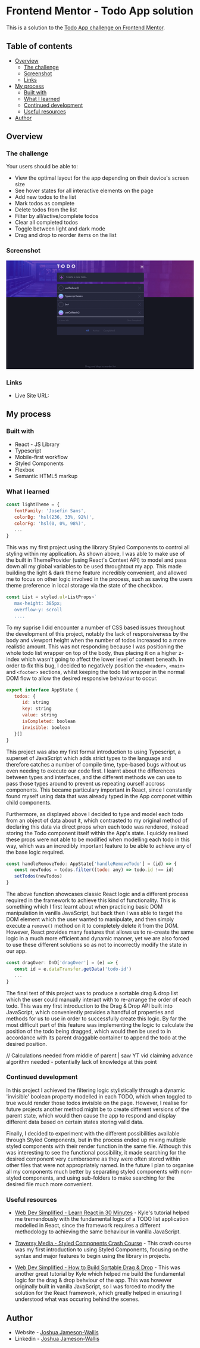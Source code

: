 # Frontend Mentor - Todo App solution

This is a solution to the [Todo App challenge on Frontend Mentor](https://www.frontendmentor.io/challenges/todo-app-Su1_KokOW).

## Table of contents

-  [Overview](#overview)
   -  [The challenge](#the-challenge)
   -  [Screenshot](#screenshot)
   -  [Links](#links)
-  [My process](#my-process)
   -  [Built with](#built-with)
   -  [What I learned](#what-i-learned)
   -  [Continued development](#continued-development)
   -  [Useful resources](#useful-resources)
-  [Author](#author)

## Overview

### The challenge

Your users should be able to:

-  View the optimal layout for the app depending on their device's screen size
-  See hover states for all interactive elements on the page
-  Add new todos to the list
-  Mark todos as complete
-  Delete todos from the list
-  Filter by all/active/complete todos
-  Clear all completed todos
-  Toggle between light and dark mode
-  Drag and drop to reorder items on the list

### Screenshot

![](./screenshot.png)

### Links

-  Live Site URL:

## My process

### Built with

-  React - JS Library
-  Typescript
-  Mobile-first workflow
-  Styled Components
-  Flexbox
-  Semantic HTML5 markup

### What I learned

```jsx
const lightTheme = {
   fontFamily: 'Josefin Sans',
   colorBg: 'hsl(236, 33%, 92%)',
   colorFg: 'hsl(0, 0%, 98%)',
   ...
}
```

This was my first project using the library Styled Components to control all styling within my application. As shown above, I was able to make use of the built in ThemeProvider (using React's Context API) to model and pass down all my global variables to be used throughtout my app. This made building the light & dark theme feature incredibly convenient, and allowed me to focus on other logic involved in the process, such as saving the users theme preference in local storage via the state of the checkbox.

```jsx
const List = styled.ul<ListProps>`
   max-height: 385px;
   overflow-y: scroll
   ....
```

To my suprise I did encounter a number of CSS based issues throughout the development of this project, notably the lack of responsiveness by the body and viewport height when the number of todos increased to a more realistic amount. This was not responding because I was positioning the whole todo list wrapper on top of the body, thus placing it on a higher z-index which wasn't going to affect the lower level of content beneath. In order to fix this bug, I decided to negatively position the `<header>`, `<main>` and `<footer>` sections, whilst keeping the todo list wrapper in the normal DOM flow to allow the desired responsive behaviour to occur.

```jsx
export interface AppState {
   todos: {
      id: string
      key: string
      value: string
      isCompleted: boolean
      invisible: boolean
   }[]
}
```

This project was also my first formal introduction to using Typescript, a superset of JavaScript which adds strict types to the language and therefore catches a number of compile time, type-based bugs without us even needing to execute our code first. I learnt about the differences between types and interfaces, and the different methods we can use to pass those types around to prevent us repeating ourself accross components. This became particulary important in React, since I constantly found myself using data that was already typed in the App componet within child components.

Furthermore, as displayed above I decided to type and model each todo from an object of data about it, which contrasted to my original method of declaring this data via direct props when each todo was rendered, instead storing the Todo component itself within the App's state. I quickly realised these props were not able to be modified when modelling each todo in this way, which was an incredibly important feature to be able to achieve any of the base logic required.

```jsx
const handleRemoveTodo: AppState['handleRemoveTodo'] = (id) => {
   const newTodos = todos.filter((todo: any) => todo.id !== id)
   setTodos(newTodos)
}
```

The above function showcases classic React logic and a different process required in the framework to achieve this kind of functionality. This is something which I first learnt about when practicing basic DOM manipulation in vanilla JavaScript, but back then I was able to target the DOM element which the user wanted to manipulate, and then simply execute a `remove()` method on it to completely delete it from the DOM. However, React provides many features that allows us to re-create the same logic in a much more efficient and dynamic manner, yet we are also forced to use these different solutions so as not to incorrectly modify the state in our app.

```jsx
const dragOver: DnD['dragOver'] = (e) => {
   const id = e.dataTransfer.getData('todo-id')
   ...
}
```

The final test of this project was to produce a sortable drag & drop list which the user could manually interact with to re-arrange the order of each todo. This was my first introduction to the Drag & Drop API built into JavaScript, which conveniently provides a handful of properties and methods for us to use in order to successfully create this logic. By far the most difficult part of this feature was implementing the logic to calculate the position of the todo being dragged, which would then be used to in accordance with its parent draggable container to append the todo at the desired position.

// Calculations needed from middle of parent | saw YT vid claiming advance algorithm needed - potentially lack of knowledge at this point

### Continued development

In this project I achieved the filtering logic stylistically through a dynamic 'invisible' boolean property modelled in each TODO, which when toggled to true would render those todos invisible on the page. However, I realise for future projects another method might be to create different versions of the parent state, which would then cause the app to respond and display different data based on certain states storing valid data.

Finally, I decided to experiment with the different possibilities available through Styled Components, but in the process ended up mixing multiple styled components with their render function in the same file. Although this was interesting to see the functional possibility, it made searching for the desired component very cumbersome as they were often stored within other files that were not appropriately named. In the future I plan to organise all my components much better by separating styled components with non-styled components, and using sub-folders to make searching for the desired file much more convenient.

### Useful resources

-  [Web Dev Simplified - Learn React in 30 Minutes](https://www.youtube.com/watch?v=hQAHSlTtcmY&t=1336s&ab_channel=WebDevSimplified) - Kyle's tutorial helped me tremendously with the fundamental logic of a TODO list application modelled in React, since the framework requires a different methodology to achieving the same behaviour in vanilla JavaScript.

-  [Traversy Media - Styled Components Crash Course](https://www.youtube.com/watch?v=02zO0hZmwnw&t=945s&ab_channel=TraversyMedia) - This crash course was my first introduction to using Styled Components, focusing on the syntax and major features to begin using the library in projects.

-  [Web Dev Simplified - How to Build Sortable Drag & Drop](https://www.youtube.com/watch?v=jfYWwQrtzzY&t=582s&ab_channel=WebDevSimplified) - This was another great tutorial by Kyle which helped me build the fundamental logic for the drag & drop behviour of the app. This was however originally built in vanilla JavaScript, so I was forced to modify the solution for the React framework, which greatly helped in ensuring I understood what was occuring behind the scenes.

## Author

-  Website - [Joshua Jameson-Wallis](https://joshuajamesonwallis.com)
-  Linkedin - [Joshua Jameson-Wallis]()
